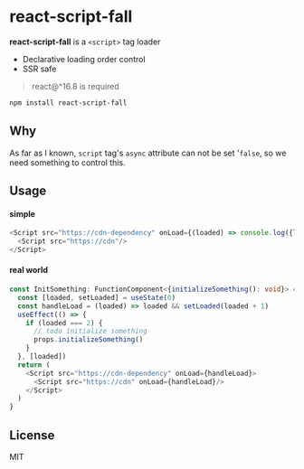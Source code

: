 # react-script-fall

**react-script-fall** is a `<script>` tag loader

- Declarative loading order control
- SSR safe

> react@^16.8 is required

```bash
npm install react-script-fall
```

## Why
As far as I known, `script` tag's `async` attribute can not be set '`false`,
so we need something to control this.

## Usage
#### simple
```typescript jsx
<Script src="https://cdn-dependency" onLoad={(loaded) => console.log({loaded})}>
  <Script src="https://cdn"/>
</Script>
```
#### real world
```typescript jsx
const InitSomething: FunctionComponent<{initializeSomething(): void}> = props => {
  const [loaded, setLoaded] = useState(0)
  const handleLoad = (loaded) => loaded && setLoaded(loaded + 1)
  useEffect(() => {
    if (loaded === 2) {
      // todo initialize something
      props.initializeSomething()
    }
  }, [loaded])
  return (
    <Script src="https://cdn-dependency" onLoad={handleLoad}>
      <Script src="https://cdn" onLoad={handleLoad}/>
    </Script>
  )
}
```

## License
MIT
